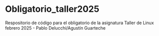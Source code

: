 # Obligatorio_taller2025
Respositorio de código para el obligatorio de la asignatura Taller de Linux febrero 2025 - Pablo Delucchi/Agustín Guarteche
